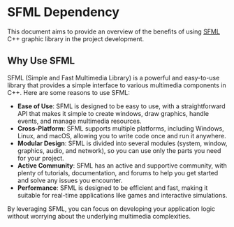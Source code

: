 # SFML Dependency

This document aims to provide an overview of the benefits of using [SFML](https://www.sfml-dev.org/) C++ graphic library in the project development.


## Why Use SFML

SFML (Simple and Fast Multimedia Library) is a powerful and easy-to-use library that provides a simple interface to various multimedia components in C++. Here are some reasons to use SFML:

- **Ease of Use**: SFML is designed to be easy to use, with a straightforward API that makes it simple to create windows, draw graphics, handle events, and manage multimedia resources.
- **Cross-Platform**: SFML supports multiple platforms, including Windows, Linux, and macOS, allowing you to write code once and run it anywhere.
- **Modular Design**: SFML is divided into several modules (system, window, graphics, audio, and network), so you can use only the parts you need for your project.
- **Active Community**: SFML has an active and supportive community, with plenty of tutorials, documentation, and forums to help you get started and solve any issues you encounter.
- **Performance**: SFML is designed to be efficient and fast, making it suitable for real-time applications like games and interactive simulations.

By leveraging SFML, you can focus on developing your application logic without worrying about the underlying multimedia complexities.

